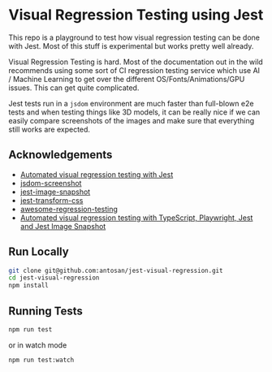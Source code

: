 # Visual Regression Testing using Jest

This repo is a playground to test how visual regression testing can be done with Jest. Most of this stuff is experimental but works pretty well already.

Visual Regression Testing is hard. Most of the documentation out in the wild recommends using some sort of CI regression testing service which use AI / Machine Learning to get over the different OS/Fonts/Animations/GPU issues. This can get quite complicated.

Jest tests run in a `jsdom` environment are much faster than full-blown e2e tests and when testing things like 3D models, it can be really nice if we can easily compare screenshots of the images and make sure that everything still works are expected.

## Acknowledgements

- [Automated visual regression testing with Jest](https://blog.logrocket.com/automated-visual-regression-testing-with-jest/)
- [jsdom-screenshot](https://github.com/dferber90/jsdom-screenshot)
- [jest-image-snapshot](https://github.com/americanexpress/jest-image-snapshot)
- [jest-transform-css](https://github.com/dferber90/jest-transform-css)
- [awesome-regression-testing](https://github.com/mojoaxel/awesome-regression-testing)
- [Automated visual regression testing with TypeScript, Playwright, Jest and Jest Image Snapshot](https://medium.com/nerd-for-tech/automated-visual-regression-testing-with-typescript-playwright-jest-and-jest-image-snapshot-86db6f3364f5)

## Run Locally

```bash
git clone git@github.com:antosan/jest-visual-regression.git
cd jest-visual-regression
npm install
```

## Running Tests

```bash
npm run test
```

or in watch mode

```bash
npm run test:watch
```
